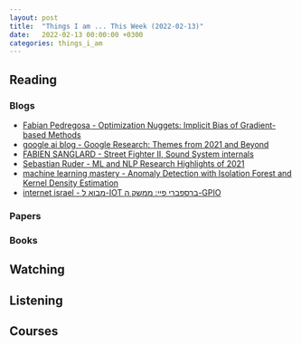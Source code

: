 ```yaml
---
layout: post
title:  "Things I am ... This Week (2022-02-13)"
date:   2022-02-13 00:00:00 +0300
categories: things_i_am
---
```


## Reading

### Blogs

- [Fabian Pedregosa - Optimization Nuggets: Implicit Bias of Gradient-based Methods ][bianf1]
- [google ai blog - Google Research: Themes from 2021 and Beyond ][go1]
- [FABIEN SANGLARD - Street Fighter II, Sound System internals][fs1]
- [Sebastian Ruder - ML and NLP Research Highlights of 2021][sr1]
- [machine learning mastery - Anomaly Detection with Isolation Forest and Kernel Density Estimation][mlm1]
- [internet israel - מבוא ל-IOT ברספברי פיי: ממשק ה-GPIO][iis1]


### Papers

### Books


## Watching

## Listening

## Courses

[bianf1]:https://fa.bianp.net/blog/2022/implicit-bias-regression/
[go1]:https://ai.googleblog.com/2022/01/google-research-themes-from-2021-and.html
[fs1]:https://fabiensanglard.net/sf2_sound_system/index.html
[sr1]:https://ruder.io/ml-highlights-2021/
[mlm1]:https://machinelearningmastery.com/anomaly-detection-with-isolation-forest-and-kernel-density-estimation/
[iis1]:https://internet-israel.com/%d7%9e%d7%93%d7%a8%d7%99%d7%9b%d7%99%d7%9d/raspberrypi/%d7%9e%d7%91%d7%95%d7%90-%d7%9c-iot-%d7%91%d7%a8%d7%a1%d7%a4%d7%91%d7%a8%d7%99-%d7%a4%d7%99%d7%99-%d7%9e%d7%9e%d7%a9%d7%a7-%d7%94-gpio/

